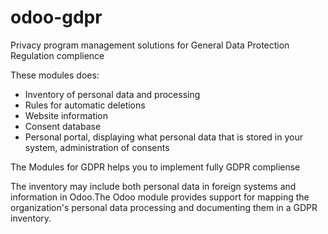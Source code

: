 # odoo-gdpr
Privacy program management solutions for General Data Protection Regulation complience

These modules does:

* Inventory of personal data and processing
* Rules for automatic deletions
* Website information
* Consent database
* Personal portal, displaying what personal data that is stored in your system, administration of consents


The Modules for GDPR helps you to implement fully GDPR compliense

The inventory may include both personal data in foreign systems and information in Odoo.The Odoo module provides support for mapping the organization's personal data processing and documenting them in a GDPR inventory. 

